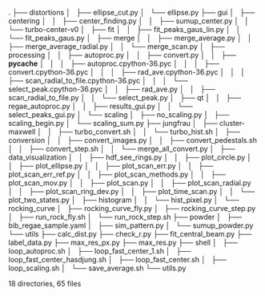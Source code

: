 .
├── distortions
│   ├── ellipse_cut.py
│   └── ellipse.py
├── gui
│   ├── centering
│   │   ├── center_finding.py
│   │   ├── sumup_center.py
│   │   └── turbo-center-v0
│   ├── fit
│   │   ├── fit_peaks_gaus_lin.py
│   │   └── fit_peaks_gaus.py
│   ├── merge
│   │   ├── merge_average.py
│   │   ├── merge_average_radial.py
│   │   └── merge_scan.py
│   ├── processing
│   │   ├── autoproc.py
│   │   ├── convert.py
│   │   ├── __pycache__
│   │   │   ├── autoproc.cpython-36.pyc
│   │   │   ├── convert.cpython-36.pyc
│   │   │   ├── rad_ave.cpython-36.pyc
│   │   │   ├── scan_radial_to_file.cpython-36.pyc
│   │   │   └── select_peak.cpython-36.pyc
│   │   ├── rad_ave.py
│   │   ├── scan_radial_to_file.py
│   │   └── select_peak.py
│   ├── qt
│   │   ├── regae_autoproc.py
│   │   ├── results_gui.py
│   │   └── select_peaks_gui.py
│   └── scaling
│       ├── no_scaling.py
│       ├── scaling_begin.py
│       └── scaling_sum.py
├── jungfrau
│   ├── cluster-maxwell
│   │   ├── turbo_convert.sh
│   │   └── turbo_hist.sh
│   ├── conversion
│   │   ├── convert_images.py
│   │   ├── convert_pedestals.sh
│   │   ├── convert_step.sh
│   │   └── merge_all_convert.py
│   ├── data_visualization
│   │   ├── hdf_see_rings.py
│   │   ├── plot_circle.py
│   │   ├── plot_ellipse.py
│   │   ├── plot_scan_err.py
│   │   ├── plot_scan_err_ref.py
│   │   ├── plot_scan_methods.py
│   │   ├── plot_scan_mov.py
│   │   ├── plot_scan.py
│   │   ├── plot_scan_radial.py
│   │   ├── plot_scan_ring_dev.py
│   │   ├── plot_time_scan.py
│   │   └── plot_two_states.py
│   ├── histogram
│   │   └── hist_pixel.py
│   └── rocking_curve
│       ├── rocking_curve_fly.py
│       ├── rocking_curve_step.py
│       ├── run_rock_fly.sh
│       └── run_rock_step.sh
├── powder
│   ├── bib_regae_sample.yaml
│   ├── sim_pattern.py
│   └── sumup_powder.py
└── utils
    ├── calc_dist.py
    ├── check_r.py
    ├── fit_central_beam.py
    ├── label_data.py
    ├── max_res_px.py
    ├── max_res.py
    ├── shell
    │   ├── loop_autoproc.sh
    │   ├── loop_fast_center_1.sh
    │   ├── loop_fast_center_hasdjung.sh
    │   ├── loop_fast_center.sh
    │   ├── loop_scaling.sh
    │   └── save_average.sh
    └── utils.py

18 directories, 65 files
